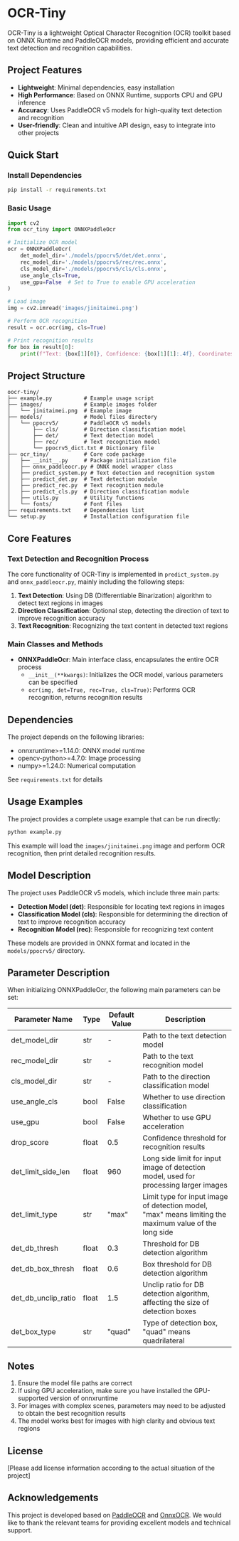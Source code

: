 # OCR-Tiny

OCR-Tiny is a lightweight Optical Character Recognition (OCR) toolkit based on ONNX Runtime and PaddleOCR models, providing efficient and accurate text detection and recognition capabilities.

## Project Features
- **Lightweight**: Minimal dependencies, easy installation
- **High Performance**: Based on ONNX Runtime, supports CPU and GPU inference
- **Accuracy**: Uses PaddleOCR v5 models for high-quality text detection and recognition
- **User-friendly**: Clean and intuitive API design, easy to integrate into other projects

## Quick Start

### Install Dependencies

```bash
pip install -r requirements.txt
```

### Basic Usage

```python
import cv2
from ocr_tiny import ONNXPaddleOcr

# Initialize OCR model
ocr = ONNXPaddleOcr(
    det_model_dir='./models/ppocrv5/det/det.onnx',
    rec_model_dir='./models/ppocrv5/rec/rec.onnx',
    cls_model_dir='./models/ppocrv5/cls/cls.onnx',
    use_angle_cls=True,
    use_gpu=False  # Set to True to enable GPU acceleration
)

# Load image
img = cv2.imread('images/jinitaimei.png')

# Perform OCR recognition
result = ocr.ocr(img, cls=True)

# Print recognition results
for box in result[0]:
    print(f"Text: {box[1][0]}, Confidence: {box[1][1]:.4f}, Coordinates: {box[0]}")
```

## Project Structure

```
oocr-tiny/
├── example.py          # Example usage script
├── images/             # Example images folder
│   └── jinitaimei.png  # Example image
├── models/             # Model files directory
│   └── ppocrv5/        # PaddleOCR v5 models
│       ├── cls/        # Direction classification model
│       ├── det/        # Text detection model
│       ├── rec/        # Text recognition model
│       └── ppocrv5_dict.txt # Dictionary file
├── ocr_tiny/           # Core code package
│   ├── __init__.py     # Package initialization file
│   ├── onnx_paddleocr.py # ONNX model wrapper class
│   ├── predict_system.py # Text detection and recognition system
│   ├── predict_det.py  # Text detection module
│   ├── predict_rec.py  # Text recognition module
│   ├── predict_cls.py  # Direction classification module
│   ├── utils.py        # Utility functions
│   └── fonts/          # Font files
├── requirements.txt    # Dependencies list
└── setup.py            # Installation configuration file
```

## Core Features

### Text Detection and Recognition Process

The core functionality of OCR-Tiny is implemented in `predict_system.py` and `onnx_paddleocr.py`, mainly including the following steps:

1. **Text Detection**: Using DB (Differentiable Binarization) algorithm to detect text regions in images
2. **Direction Classification**: Optional step, detecting the direction of text to improve recognition accuracy
3. **Text Recognition**: Recognizing the text content in detected text regions

### Main Classes and Methods

- **ONNXPaddleOcr**: Main interface class, encapsulates the entire OCR process
  - `__init__(**kwargs)`: Initializes the OCR model, various parameters can be specified
  - `ocr(img, det=True, rec=True, cls=True)`: Performs OCR recognition, returns recognition results

## Dependencies

The project depends on the following libraries:
- onnxruntime>=1.14.0: ONNX model runtime
- opencv-python>=4.7.0: Image processing
- numpy>=1.24.0: Numerical computation

See `requirements.txt` for details

## Usage Examples

The project provides a complete usage example that can be run directly:

```bash
python example.py
```

This example will load the `images/jinitaimei.png` image and perform OCR recognition, then print detailed recognition results.

## Model Description

The project uses PaddleOCR v5 models, which include three main parts:
- **Detection Model (det)**: Responsible for locating text regions in images
- **Classification Model (cls)**: Responsible for determining the direction of text to improve recognition accuracy
- **Recognition Model (rec)**: Responsible for recognizing text content

These models are provided in ONNX format and located in the `models/ppocrv5/` directory.

## Parameter Description

When initializing ONNXPaddleOcr, the following main parameters can be set:

| Parameter Name | Type | Default Value | Description |
|----------------|------|---------------|-------------|
| det_model_dir | str | - | Path to the text detection model |
| rec_model_dir | str | - | Path to the text recognition model |
| cls_model_dir | str | - | Path to the direction classification model |
| use_angle_cls | bool | False | Whether to use direction classification |
| use_gpu | bool | False | Whether to use GPU acceleration |
| drop_score | float | 0.5 | Confidence threshold for recognition results |
| det_limit_side_len | float | 960 | Long side limit for input image of detection model, used for processing larger images |
| det_limit_type | str | "max" | Limit type for input image of detection model, "max" means limiting the maximum value of the long side |
| det_db_thresh | float | 0.3 | Threshold for DB detection algorithm |
| det_db_box_thresh | float | 0.6 | Box threshold for DB detection algorithm |
| det_db_unclip_ratio | float | 1.5 | Unclip ratio for DB detection algorithm, affecting the size of detection boxes |
| det_box_type | str | "quad" | Type of detection box, "quad" means quadrilateral |

## Notes

1. Ensure the model file paths are correct
2. If using GPU acceleration, make sure you have installed the GPU-supported version of onnxruntime
3. For images with complex scenes, parameters may need to be adjusted to obtain the best recognition results
4. The model works best for images with high clarity and obvious text regions

## License

[Please add license information according to the actual situation of the project]

## Acknowledgements

This project is developed based on [PaddleOCR](https://github.com/PaddlePaddle/PaddleOCR) and [OnnxOCR](https://github.com/jingsongliujing/OnnxOCR.git). We would like to thank the relevant teams for providing excellent models and technical support.